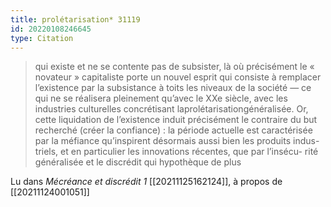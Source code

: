 ```yaml
---
title: prolétarisation* 31119
id: 20220108246645
type: Citation
---
```


> qui existe et ne se contente pas de subsister, là où précisément le « novateur » capitaliste porte un nouvel esprit qui consiste à remplacer l’existence par la subsistance à toits les niveaux de la société — ce qui ne se réalisera pleinement qu’avec le XXe siècle, avec les industries culturelles concrétisant laprolétarisationgénéralisée. Or, cette liquidation de l’existence induit précisément le contraire du but recherché (créer la confiance) : la période actuelle est caractérisée par la méfiance qu’inspirent désormais aussi bien les produits indus- triels, et en particulier les innovations récentes, que par l’insécu- rité généralisée et le discrédit qui hypothèque de plus

Lu dans *Mécréance et discrédit 1* [[20211125162124]], à propos de [[20211124001051]]